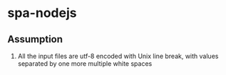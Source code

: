 # spa-nodejs

Assumption
----

1. All the input files are utf-8 encoded with Unix line break, with values separated by one more multiple white spaces